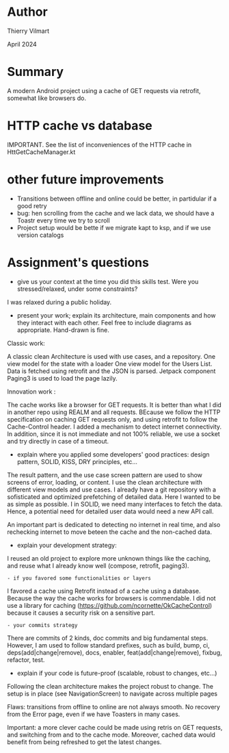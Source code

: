 # Author

Thierry Vilmart

April 2024

# Summary

A modern Android project using a cache of GET requests via retrofit, somewhat like browsers do.

# HTTP cache vs database

IMPORTANT. See the list of inconveniences of the HTTP cache in HttGetCacheManager.kt

# other future improvements

- Transitions between offline and online could be better, in partidular if a good retry
- bug: hen scrolling from the cache and we lack data, we should have a Toastr every time we try to scroll
- Project setup would be bette if we migrate kapt to ksp, and if we use version catalogs

# Assignment's questions

- give us your context at the time you did this skills test. Were you stressed/relaxed, under some constraints?

I was relaxed during a public holiday.

- present your work; explain its architecture, main components and how they interact with each other. Feel free to include diagrams as appropriate. Hand-drawn is fine.

Classic work:

A classic clean Architecture is used with use cases, and a repository.
One view model for the state with a loader
One view model for the Users List.
Data is fetched using retrofit and the JSON is parsed. Jetpack component Paging3 is used to load the page lazily.

Innovation work :

The cache works like a browser for GET requests. It is better than what I did in another repo using REALM and all requests. BEcause we follow the HTTP specification on caching GET requests only,
and using retrofit to follow the Cache-Control header.
I added a mechanism to detect internet connectivity. In addition, since it is not immediate and not 100% reliable, we use a socket and try directly in case of a timeout.

- explain where you applied some developers' good practices: design pattern, SOLID, KISS, DRY principles, etc...

The result pattern, and the use case screen pattern are used to show screens of error, loading, or content.
I use the clean architecture with different view models and use cases.
I already have a git repository with a sofisticated and optimized prefetching of detailed data. Here I wanted to be as simple as possible.
I in SOLID, we need many interfaces to fetch the data. Hence, a potential need for detailed user data would need a new API call.

An important part is dedicated to detecting no internet in real time, and also rechecking internet to move beteen the cache and the non-cached data.

- explain your development strategy:

I reused an old project to explore more unknown things like the caching, and reuse what I already know well (compose, retrofit, paging3).

    - if you favored some functionalities or layers

I favored a cache using Retrofit instead of a cache using a database. Because the way the cache works for browsers is commendable.
I did not use a library for caching (https://github.com/ncornette/OkCacheControl) because it causes a security risk on a sensitive part.

    - your commits strategy

There are commits of 2 kinds, doc commits and big fundamental steps.
However, I am used to follow standard prefixes, such as build, bump, ci, deps(add|change|remove), docs, enabler, feat(add|change|remove), fixbug, refactor, test.

- explain if your code is future-proof (scalable, robust to changes, etc...)

Following the clean architecture makes the project robust to change.
The setup is in place (see NavigationScreen) to navigate across multiple pages

Flaws: transitions from offline to online are not always smooth. No recovery from the Error page, even if we have Toasters in many cases.

Important: a more clever cache could be made using retris on GET requests, and switching from and to the cache mode.
Moreover, cached data would benefit from being refreshed to get the latest changes.
